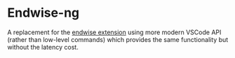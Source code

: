 # Endwise-ng

A replacement for the [endwise extension](https://marketplace.visualstudio.com/items?itemName=kaiwood.endwise) using more modern VSCode API (rather than low-level commands) which provides the same functionality but without the latency cost.
